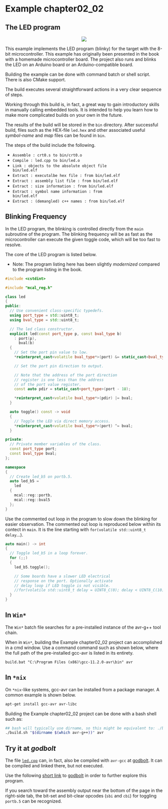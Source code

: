 # Example chapter02_02
## The LED program

<p align="center">
    <a href="https://godbolt.org/z/YhPzbvWTo" alt="godbolt">
        <img src="https://img.shields.io/badge/try%20it%20on-godbolt-green" /></a>
</p>

This example implements the LED program (blinky) for the
target with the 8-bit microcontroller. This example has
originally been presented in the book with a homemade
microcontroller board. The project also runs and blinks
the LED on an Arduino board or an Arduino-compatible board.

Building the example can be done with command batch
or shell script. There is also CMake support.

The build executes several straightforward actions in
a very clear sequence of steps.

Working through this build
is, in fact, a great way to gain introductory skills in manually
calling embedded tools. It is intended to help you learn how
to make more complicated builds on your own in the future.

The results of the build will be stored in the `bin`
directory. After successful build, files such as the HEX-file
`led.hex` and other associated useful _symbol_-_name_ and _map_ files
can be found in `bin`.

The steps of the build include the following.

- <code>Assemble : crt0.s  to bin/crt0.o</code>
- <code>Compile  : led.cpp to bin/led.o</code>
- <code>Link     : objects to the absolute object file bin/led.elf</code>
- <code>Extract  : executalbe hex file      : from bin/led.elf</code>
- <code>Extract  : assembly list file       : from bin/led.elf</code>
- <code>Extract  : size information         : from bin/led.elf</code>
- <code>Extract  : symbol name information  : from bin/led.elf</code>
- <code>Extract  : (demangled) c++ names    : from bin/led.elf</code>

## Blinking Frequency

In the LED program, the blinking is controlled directly
from the `main` subroutine of the program. The blinking
frequency will be as fast as the microcontroller can execute
the given toggle code, which will be too fast to resolve.

The core of the LED program is listed below.
  - Note: The program listing here has been slightly _modernized_ compared to the program listing in the book.

```cpp
#include <cstdint>

#include "mcal_reg.h"

class led
{
public:
  // Use convenient class-specific typedefs.
  using port_type = std::uint8_t;
  using bval_type = std::uint8_t;

  // The led class constructor.
  explicit led(const port_type p, const bval_type b)
    : port(p),
      bval(b)
  {
    // Set the port pin value to low.
    *reinterpret_cast<volatile bval_type*>(port) &= static_cast<bval_type>(~bval);

    // Set the port pin direction to output.

    // Note that the address of the port direction
    // register is one less than the address
    // of the port value register.
    const auto pdir = static_cast<port_type>(port - 1U);

    *reinterpret_cast<volatile bval_type*>(pdir) |= bval;
  }

  auto toggle() const -> void
  {
    // Toggle the LED via direct memory access.
    *reinterpret_cast<volatile bval_type*>(port) ^= bval;
  }

private:
  // Private member variables of the class.
  const port_type port;
  const bval_type bval;
};

namespace
{
  // Create led_b5 on portb.5.
  auto led_b5 =
    led
  {
    mcal::reg::portb,
    mcal::reg::bval5
  };
}
```

Use the commented out loop in the program to slow down
the blinking for easier observation. The commented out
loop is reproduced below within its contect in `main`.
It is the line starting with `for(volatile std::uint8_t delay`...).

```cpp
auto main() -> int
{
  // Toggle led_b5 in a loop forever.
  for (;;)
  {
    led_b5.toggle();

    // Some boards have a slower LED electrical
    // response on the port. Optionally activate
    // delay loop if LED toggle is not visible.
    //for(volatile std::uint8_t delay = UINT8_C(0); delay < UINT8_C(10); ++delay) { ; }
  }
}
```

## In `Win*`
The `Win*` batch file searches for a pre-installed instance
of the avr-g++ tool chain. 

When in `Win*`, building the Example chapter02_02 project can
accomplished in a cmd window. Use a command command such as
shown below, where the full path of the pre-installed 
gcc-avr is listed in its entirety.

```DOS
build.bat "C:\Program Files (x86)\gcc-11.2.0-avr\bin" avr
```

## In `*nix`

On `*nix`-like systems, gcc-avr can be installed from a package manager.
A common example is shown below.

```sh
apt-get install gcc-avr avr-libc
```

Building the Example chapter02_02 project can be done with a bash shell
such as:

```sh
## bash will typically use dirname, so this might be equivalent to: ./build.sh /usr/bin avr
./build.sh "$(dirname $(which avr-g++))" avr
```

## Try it at _godbolt_

The file [`led.cpp`](./led.cpp) can, in fact, also be compiled
with `avr-gcc` at [godbolt](https://godbolt.org).
It can be compiled and linked there, but not executed.

Use the following [short link](https://godbolt.org/z/YhPzbvWTo)
to [godbolt](https://godbolt.org) in order to further explore this program.

If you search toward the assembly output near the bottom
of the page in the right-side tab,
the bit-set and bit-clear opcodes (`sbi` and `cbi`)
for toggling `portb.5` can be recognized.
